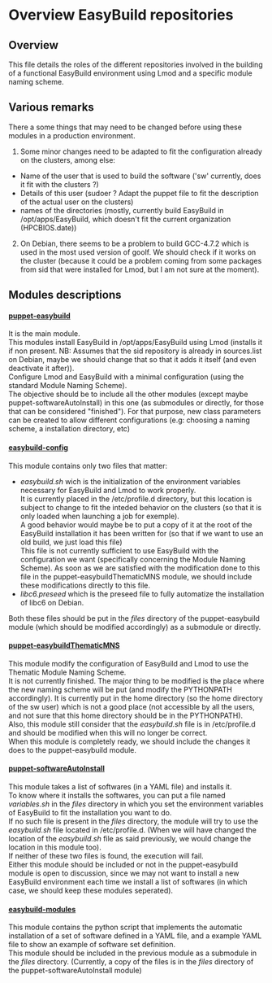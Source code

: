# Overview EasyBuild repositories

## Overview

This file details the roles of the different repositories involved in the building of a functional EasyBuild environment using Lmod and a specific module naming scheme.

## Various remarks

There a some things that may need to be changed before using these modules in a production environment.

1) Some minor changes need to be adapted to fit the configuration already on the clusters, among else:
  - Name of the user that is used to build the software ('sw' currently, does it fit with the clusters ?)
  - Details of this user (sudoer ? Adapt the puppet file to fit the description of the actual user on the clusters)
  - names of the directories (mostly, currently build EasyBuild in /opt/apps/EasyBuild, which doesn't fit the current organization (HPCBIOS.date))
  
2) On Debian, there seems to be a problem to build GCC-4.7.2 which is used in the most used version of goolf. We should check if it works on the cluster (because it could be a problem coming from some packages from sid that were installed for Lmod, but I am not sure at the moment).

## Modules descriptions

#### [puppet-easybuild](https://github.com/sylmarien/puppet-easybuild)

It is the main module.  
This modules install EasyBuild in /opt/apps/EasyBuild using Lmod (installs it if non present. NB: Assumes that the sid repository is already in sources.list on Debian, maybe we should change that so that it adds it itself (and even deactivate it after)).  
Configure Lmod and EasyBuild with a minimal configuration (using the standard Module Naming Scheme).  
The objective should be to include all the other modules (except maybe puppet-softwareAutoInstall) in this one (as submodules or directly, for those that can be considered "finished"). For that purpose, new class parameters can be created to allow different configurations (e.g: choosing a naming scheme, a installation directory, etc)

#### [easybuild-config](https://github.com/sylmarien/easybuild-config)

This module contains only two files that matter:  
- _easybuild.sh_ wich is the initialization of the environment variables necessary for EasyBuild and Lmod to work properly.  
It is currently placed in the /etc/profile.d directory, but this location is subject to change to fit the inteded behavior on the clusters (so that it is only loaded when launching a job for exemple).  
A good behavior would maybe be to put a copy of it at the root of the EasyBuild installation it has been written for (so that if we want to use an old build, we just load this file)  
This file is not currently sufficient to use EasyBuild with the configuration we want (specifically concerning the Module Naming Scheme). As soon as we are satisfied with the modification done to this file in the puppet-easybuildThematicMNS module, we should include these modifications directly to this file.
- _libc6.preseed_ which is the preseed file to fully automatize the installation of libc6 on Debian.

Both these files should be put in the _files_ directory of the puppet-easybuild module (which should be modified accordingly) as a submodule or directly.

#### [puppet-easybuildThematicMNS](https://github.com/sylmarien/puppet-easybuildThematicMNS)

This module modify the configuration of EasyBuild and Lmod to use the Thematic Module Naming Scheme.  
It is not currently finished. The major thing to be modified is the place where the new naming scheme will be put (and modify the PYTHONPATH accordingly). It is currently put in the home directory (so the home directory of the sw user) which is not a good place (not accessible by all the users, and not sure that this home directory should be in the PYTHONPATH).  
Also, this module still consider that the _easybuild.sh_ file is in /etc/profile.d and should be modified when this will no longer be correct.  
When this module is completely ready, we should include the changes it does to the puppet-easybuild module.

#### [puppet-softwareAutoInstall](https://github.com/sylmarien/puppet-softwareAutoInstall)

This module takes a list of softwares (in a YAML file) and installs it.  
To know where it installs the softwares, you can put a file named _variables.sh_ in the _files_ directory in which you set the environment variables of EasyBuild to fit the installation you want to do.  
If no such file is present in the _files_ directory, the module will try to use the _easybuild.sh_ file located in /etc/profile.d. (When we will have changed the location of the _easybuild.sh_ file as said previously, we would change the location in this module too).  
If neither of these two files is found, the execution will fail.  
Either this module should be included or not in the puppet-easybuild module is open to discussion, since we may not want to install a new EasyBuild environment each time we install a list of softwares (in which case, we should keep these modules seperated).

#### [easybuild-modules](https://github.com/sylmarien/easybuild-modules)

This module contains the python script that implements the automatic installation of a set of software defined in a YAML file, and a example YAML file to show an example of software set definition.  
This module should be included in the previous module as a submodule in the _files_ directory. (Currently, a copy of the files is in the _files_ directory of the puppet-softwareAutoInstall module)
